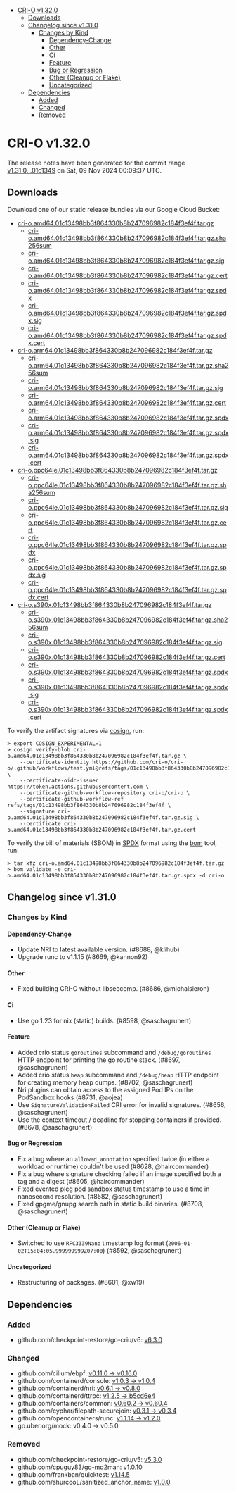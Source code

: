 - [CRI-O v1.32.0](#cri-o-v1320)
  - [Downloads](#downloads)
  - [Changelog since v1.31.0](#changelog-since-v1310)
    - [Changes by Kind](#changes-by-kind)
      - [Dependency-Change](#dependency-change)
      - [Other](#other)
      - [Ci](#ci)
      - [Feature](#feature)
      - [Bug or Regression](#bug-or-regression)
      - [Other (Cleanup or Flake)](#other-cleanup-or-flake)
      - [Uncategorized](#uncategorized)
  - [Dependencies](#dependencies)
    - [Added](#added)
    - [Changed](#changed)
    - [Removed](#removed)

# CRI-O v1.32.0

The release notes have been generated for the commit range
[v1.31.0...01c1349](https://github.com/cri-o/cri-o/compare/v1.31.0...v1.32.0) on Sat, 09 Nov 2024 00:09:37 UTC.

## Downloads

Download one of our static release bundles via our Google Cloud Bucket:

- [cri-o.amd64.01c13498bb3f864330b8b247096982c184f3ef4f.tar.gz](https://storage.googleapis.com/cri-o/artifacts/cri-o.amd64.01c13498bb3f864330b8b247096982c184f3ef4f.tar.gz)
  - [cri-o.amd64.01c13498bb3f864330b8b247096982c184f3ef4f.tar.gz.sha256sum](https://storage.googleapis.com/cri-o/artifacts/cri-o.amd64.01c13498bb3f864330b8b247096982c184f3ef4f.tar.gz.sha256sum)
  - [cri-o.amd64.01c13498bb3f864330b8b247096982c184f3ef4f.tar.gz.sig](https://storage.googleapis.com/cri-o/artifacts/cri-o.amd64.01c13498bb3f864330b8b247096982c184f3ef4f.tar.gz.sig)
  - [cri-o.amd64.01c13498bb3f864330b8b247096982c184f3ef4f.tar.gz.cert](https://storage.googleapis.com/cri-o/artifacts/cri-o.amd64.01c13498bb3f864330b8b247096982c184f3ef4f.tar.gz.cert)
  - [cri-o.amd64.01c13498bb3f864330b8b247096982c184f3ef4f.tar.gz.spdx](https://storage.googleapis.com/cri-o/artifacts/cri-o.amd64.01c13498bb3f864330b8b247096982c184f3ef4f.tar.gz.spdx)
  - [cri-o.amd64.01c13498bb3f864330b8b247096982c184f3ef4f.tar.gz.spdx.sig](https://storage.googleapis.com/cri-o/artifacts/cri-o.amd64.01c13498bb3f864330b8b247096982c184f3ef4f.tar.gz.spdx.sig)
  - [cri-o.amd64.01c13498bb3f864330b8b247096982c184f3ef4f.tar.gz.spdx.cert](https://storage.googleapis.com/cri-o/artifacts/cri-o.amd64.01c13498bb3f864330b8b247096982c184f3ef4f.tar.gz.spdx.cert)
- [cri-o.arm64.01c13498bb3f864330b8b247096982c184f3ef4f.tar.gz](https://storage.googleapis.com/cri-o/artifacts/cri-o.arm64.01c13498bb3f864330b8b247096982c184f3ef4f.tar.gz)
  - [cri-o.arm64.01c13498bb3f864330b8b247096982c184f3ef4f.tar.gz.sha256sum](https://storage.googleapis.com/cri-o/artifacts/cri-o.arm64.01c13498bb3f864330b8b247096982c184f3ef4f.tar.gz.sha256sum)
  - [cri-o.arm64.01c13498bb3f864330b8b247096982c184f3ef4f.tar.gz.sig](https://storage.googleapis.com/cri-o/artifacts/cri-o.arm64.01c13498bb3f864330b8b247096982c184f3ef4f.tar.gz.sig)
  - [cri-o.arm64.01c13498bb3f864330b8b247096982c184f3ef4f.tar.gz.cert](https://storage.googleapis.com/cri-o/artifacts/cri-o.arm64.01c13498bb3f864330b8b247096982c184f3ef4f.tar.gz.cert)
  - [cri-o.arm64.01c13498bb3f864330b8b247096982c184f3ef4f.tar.gz.spdx](https://storage.googleapis.com/cri-o/artifacts/cri-o.arm64.01c13498bb3f864330b8b247096982c184f3ef4f.tar.gz.spdx)
  - [cri-o.arm64.01c13498bb3f864330b8b247096982c184f3ef4f.tar.gz.spdx.sig](https://storage.googleapis.com/cri-o/artifacts/cri-o.arm64.01c13498bb3f864330b8b247096982c184f3ef4f.tar.gz.spdx.sig)
  - [cri-o.arm64.01c13498bb3f864330b8b247096982c184f3ef4f.tar.gz.spdx.cert](https://storage.googleapis.com/cri-o/artifacts/cri-o.arm64.01c13498bb3f864330b8b247096982c184f3ef4f.tar.gz.spdx.cert)
- [cri-o.ppc64le.01c13498bb3f864330b8b247096982c184f3ef4f.tar.gz](https://storage.googleapis.com/cri-o/artifacts/cri-o.ppc64le.01c13498bb3f864330b8b247096982c184f3ef4f.tar.gz)
  - [cri-o.ppc64le.01c13498bb3f864330b8b247096982c184f3ef4f.tar.gz.sha256sum](https://storage.googleapis.com/cri-o/artifacts/cri-o.ppc64le.01c13498bb3f864330b8b247096982c184f3ef4f.tar.gz.sha256sum)
  - [cri-o.ppc64le.01c13498bb3f864330b8b247096982c184f3ef4f.tar.gz.sig](https://storage.googleapis.com/cri-o/artifacts/cri-o.ppc64le.01c13498bb3f864330b8b247096982c184f3ef4f.tar.gz.sig)
  - [cri-o.ppc64le.01c13498bb3f864330b8b247096982c184f3ef4f.tar.gz.cert](https://storage.googleapis.com/cri-o/artifacts/cri-o.ppc64le.01c13498bb3f864330b8b247096982c184f3ef4f.tar.gz.cert)
  - [cri-o.ppc64le.01c13498bb3f864330b8b247096982c184f3ef4f.tar.gz.spdx](https://storage.googleapis.com/cri-o/artifacts/cri-o.ppc64le.01c13498bb3f864330b8b247096982c184f3ef4f.tar.gz.spdx)
  - [cri-o.ppc64le.01c13498bb3f864330b8b247096982c184f3ef4f.tar.gz.spdx.sig](https://storage.googleapis.com/cri-o/artifacts/cri-o.ppc64le.01c13498bb3f864330b8b247096982c184f3ef4f.tar.gz.spdx.sig)
  - [cri-o.ppc64le.01c13498bb3f864330b8b247096982c184f3ef4f.tar.gz.spdx.cert](https://storage.googleapis.com/cri-o/artifacts/cri-o.ppc64le.01c13498bb3f864330b8b247096982c184f3ef4f.tar.gz.spdx.cert)
- [cri-o.s390x.01c13498bb3f864330b8b247096982c184f3ef4f.tar.gz](https://storage.googleapis.com/cri-o/artifacts/cri-o.s390x.01c13498bb3f864330b8b247096982c184f3ef4f.tar.gz)
  - [cri-o.s390x.01c13498bb3f864330b8b247096982c184f3ef4f.tar.gz.sha256sum](https://storage.googleapis.com/cri-o/artifacts/cri-o.s390x.01c13498bb3f864330b8b247096982c184f3ef4f.tar.gz.sha256sum)
  - [cri-o.s390x.01c13498bb3f864330b8b247096982c184f3ef4f.tar.gz.sig](https://storage.googleapis.com/cri-o/artifacts/cri-o.s390x.01c13498bb3f864330b8b247096982c184f3ef4f.tar.gz.sig)
  - [cri-o.s390x.01c13498bb3f864330b8b247096982c184f3ef4f.tar.gz.cert](https://storage.googleapis.com/cri-o/artifacts/cri-o.s390x.01c13498bb3f864330b8b247096982c184f3ef4f.tar.gz.cert)
  - [cri-o.s390x.01c13498bb3f864330b8b247096982c184f3ef4f.tar.gz.spdx](https://storage.googleapis.com/cri-o/artifacts/cri-o.s390x.01c13498bb3f864330b8b247096982c184f3ef4f.tar.gz.spdx)
  - [cri-o.s390x.01c13498bb3f864330b8b247096982c184f3ef4f.tar.gz.spdx.sig](https://storage.googleapis.com/cri-o/artifacts/cri-o.s390x.01c13498bb3f864330b8b247096982c184f3ef4f.tar.gz.spdx.sig)
  - [cri-o.s390x.01c13498bb3f864330b8b247096982c184f3ef4f.tar.gz.spdx.cert](https://storage.googleapis.com/cri-o/artifacts/cri-o.s390x.01c13498bb3f864330b8b247096982c184f3ef4f.tar.gz.spdx.cert)

To verify the artifact signatures via [cosign](https://github.com/sigstore/cosign), run:

```console
> export COSIGN_EXPERIMENTAL=1
> cosign verify-blob cri-o.amd64.01c13498bb3f864330b8b247096982c184f3ef4f.tar.gz \
    --certificate-identity https://github.com/cri-o/cri-o/.github/workflows/test.yml@refs/tags/01c13498bb3f864330b8b247096982c184f3ef4f \
    --certificate-oidc-issuer https://token.actions.githubusercontent.com \
    --certificate-github-workflow-repository cri-o/cri-o \
    --certificate-github-workflow-ref refs/tags/01c13498bb3f864330b8b247096982c184f3ef4f \
    --signature cri-o.amd64.01c13498bb3f864330b8b247096982c184f3ef4f.tar.gz.sig \
    --certificate cri-o.amd64.01c13498bb3f864330b8b247096982c184f3ef4f.tar.gz.cert
```

To verify the bill of materials (SBOM) in [SPDX](https://spdx.org) format using the [bom](https://sigs.k8s.io/bom) tool, run:

```console
> tar xfz cri-o.amd64.01c13498bb3f864330b8b247096982c184f3ef4f.tar.gz
> bom validate -e cri-o.amd64.01c13498bb3f864330b8b247096982c184f3ef4f.tar.gz.spdx -d cri-o
```

## Changelog since v1.31.0

### Changes by Kind

#### Dependency-Change
 - Update NRI to latest available version. (#8688, @klihub)
 - Upgrade runc to v1.1.15 (#8669, @kannon92)

#### Other
 - Fixed building CRI-O without libseccomp. (#8686, @michalsieron)

#### Ci
 - Use go 1.23 for nix (static) builds. (#8598, @saschagrunert)

#### Feature
 - Added crio status `goroutines` subcommand and `/debug/goroutines` HTTP endpoint for printing the go routine stack. (#8697, @saschagrunert)
 - Added crio status `heap` subcommand and `/debug/heap` HTTP endpoint for creating memory heap dumps. (#8702, @saschagrunert)
 - Nri plugins can obtain access to the assigned Pod IPs on the PodSandbox hooks (#8731, @aojea)
 - Use `SignatureValidationFailed` CRI error for invalid signatures. (#8656, @saschagrunert)
 - Use the context timeout / deadline for stopping containers if provided. (#8678, @saschagrunert)

#### Bug or Regression
 - Fix a bug where an `allowed_annotation` specified twice (in either a workload or runtime) couldn't be used (#8628, @haircommander)
 - Fix a bug where signature checking failed if an image specified both a tag and a digest (#8605, @haircommander)
 - Fixed evented pleg pod sandbox status timestamp to use a time in nanosecond resolution. (#8582, @saschagrunert)
 - Fixed gpgme/gnupg search path in static build binaries. (#8708, @saschagrunert)

#### Other (Cleanup or Flake)
 - Switched to use `RFC3339Nano` timestamp log format (`2006-01-02T15:04:05.999999999Z07:00`) (#8592, @saschagrunert)

#### Uncategorized
 - Restructuring of packages. (#8601, @xw19)

## Dependencies

### Added
- github.com/checkpoint-restore/go-criu/v6: [v6.3.0](https://github.com/checkpoint-restore/go-criu/tree/v6.3.0)

### Changed
- github.com/cilium/ebpf: [v0.11.0 → v0.16.0](https://github.com/cilium/ebpf/compare/v0.11.0...v0.16.0)
- github.com/containerd/console: [v1.0.3 → v1.0.4](https://github.com/containerd/console/compare/v1.0.3...v1.0.4)
- github.com/containerd/nri: [v0.6.1 → v0.8.0](https://github.com/containerd/nri/compare/v0.6.1...v0.8.0)
- github.com/containerd/ttrpc: [v1.2.5 → b5cd6e4](https://github.com/containerd/ttrpc/compare/v1.2.5...b5cd6e4)
- github.com/containers/common: [v0.60.2 → v0.60.4](https://github.com/containers/common/compare/v0.60.2...v0.60.4)
- github.com/cyphar/filepath-securejoin: [v0.3.1 → v0.3.4](https://github.com/cyphar/filepath-securejoin/compare/v0.3.1...v0.3.4)
- github.com/opencontainers/runc: [v1.1.14 → v1.2.0](https://github.com/opencontainers/runc/compare/v1.1.14...v1.2.0)
- go.uber.org/mock: v0.4.0 → v0.5.0

### Removed
- github.com/checkpoint-restore/go-criu/v5: [v5.3.0](https://github.com/checkpoint-restore/go-criu/tree/v5.3.0)
- github.com/cpuguy83/go-md2man: [v1.0.10](https://github.com/cpuguy83/go-md2man/tree/v1.0.10)
- github.com/frankban/quicktest: [v1.14.5](https://github.com/frankban/quicktest/tree/v1.14.5)
- github.com/shurcooL/sanitized_anchor_name: [v1.0.0](https://github.com/shurcooL/sanitized_anchor_name/tree/v1.0.0)
